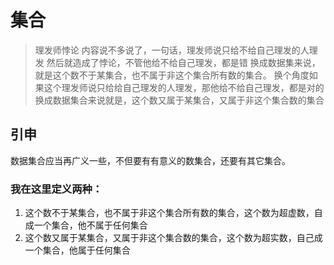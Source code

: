 # 集合
 >理发师悖论
 >内容说不多说了，一句话，理发师说只给不给自己理发的人理发
 >然后就造成了悖论，不管他给不给自己理发，都是错
换成数据集来说，就是这个数不于某集合，也不属于非这个集合所有数的集合。
换个角度如果这个理发师说只给给自己理发的人理发，那他给不给自己理发，都是对的
换成数据集合来说就是，这个数又属于某集合，又属于非这个集合数的集合

## 引申
数据集合应当再广义一些，不但要有有意义的数集合，还要有其它集合。
### 我在这里定义两种：
1. 这个数不于某集合，也不属于非这个集合所有数的集合，这个数为超虚数，自成一个集合，他不属于任何集合
2. 这个数又属于某集合，又属于非这个集合数的集合，这个数为超实数，自己成一个集合，他属于任何集合

